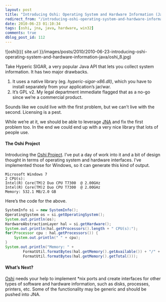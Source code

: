 ```yaml
---
layout: post
title: "Introducing Oshi: Operating System and Hardware Information (Java)"
redirect_from: "/introducing-oshi-operating-system-and-hardware-information-java/"
date: 2010-06-23 01:10:34
tags: [oshi, jna, java, hardware, win32]
comments: true
dblog_post_id: 112
---
```


![oshi]({{ site.url }}/images/posts/2010/2010-06-23-introducing-oshi-operating-system-and-hardware-information-java/oshi_8.jpg)

Take Hyperic SIGAR, a very popular Java API that lets you collect system information. It has two major drawbacks.

1. It uses a native library (eg. _hyperic-sigar-x86.dll)_, which you have to install separately from your application’s jar/war.
2. It’s GPL v2. My legal department immediate flagged that as a no-go since we’re a commercial product.

Sounds like we could live with the first problem, but we can’t live with the second. Licensing is a pest.

While we’re at it, we should be able to leverage [JNA](https://github.com/twall/jna/) and fix the first problem too. In the end we could end up with a very nice library that lots of people use.

#### The Oshi Project

Introducing the [Oshi Project](https://github.com/dblock/oshi). I’ve put a day of work into it and a bit of design thought in terms of operating system and hardware interfaces. I’ve implemented those for Windows, so it can generate this kind of output.

```
Microsoft Windows 7
2 CPU(s):
Intel(R) Core(TM)2 Duo CPU T7300  @ 2.00GHz
Intel(R) Core(TM)2 Duo CPU T7300  @ 2.00GHz
Memory: 532.1 MB/2.0 GB
```

Here’s the code for the above.

```java
SystemInfo si = new SystemInfo();
OperatingSystem os = si.getOperatingSystem();
System.out.println(os);
HardwareAbstractionLayer hal = si.getHardware();
System.out.println(hal.getProcessors().length + " CPU(s):");
for(Processor cpu : hal.getProcessors()) {
    System.out.println(" " + cpu);
}
System.out.println("Memory: " +
        FormatUtil.formatBytes(hal.getMemory().getAvailable()) + "/" +
        FormatUtil.formatBytes(hal.getMemory().getTotal()));
```

#### What’s Next?

[Oshi](https://github.com/dblock/oshi) needs your help to implement \*nix ports and create interfaces for other types of software and hardware information, such as disks, processes, printers, etc. Some of the functionality may be generic and should be pushed into JNA.
